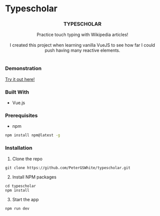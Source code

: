 # Typescholar

<h3 align="center">TYPESCHOLAR</h3>

  <p align="center">
    Practice touch typing with Wikipedia articles!
    <br/><br/>
    I created this project when learning vanilla VueJS to see how far I could push having many reactive elements. <br/><br/>
   
  </p>

<!-- demonstration -->
### Demonstration

<a href="https://typescholar.netlify.app/">Try it out here!</a>

### Built With

* Vue.js

### Prerequisites

* npm
```sh
npm install npm@latest -g
```

### Installation

1. Clone the repo
```
git clone https://github.com/PeterGSWhite/typescholar.git
```
2. Install NPM packages
```
cd typescholar
npm install
```
3. Start the app
```
npm run dev
```
